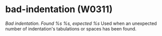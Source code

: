 # bad-indentation (W0311)

*Bad indentation. Found %s %s, expected %s* Used when an unexpected
number of indentation's tabulations or spaces has been found.
